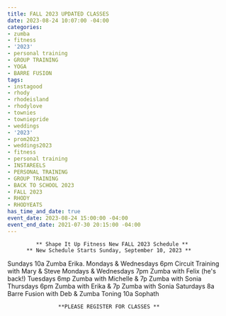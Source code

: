 ```yaml
---
title: FALL 2023 UPDATED CLASSES
date: 2023-08-24 10:07:00 -04:00
categories:
- zumba
- fitness
- '2023'
- personal training
- GROUP TRAINING
- YOGA
- BARRE FUSION
tags:
- instagood
- rhody
- rhodeisland
- rhodylove
- townies
- towniepride
- weddings
- '2023'
- prom2023
- weddings2023
- fitness
- personal training
- INSTAREELS
- PERSONAL TRAINING
- GROUP TRAINING
- BACK TO SCHOOL 2023
- FALL 2023
- RHODY
- RHODYEATS
has_time_and_date: true
event_date: 2023-08-24 15:00:00 -04:00
event_end_date: 2021-07-30 20:15:00 -04:00
---
```


             ** Shape It Up Fitness New FALL 2023 Schedule **
          ** New Schedule Starts Sunday, September 10, 2023 **

Sundays              10a  Zumba Erika.
Mondays & Wednesdays 6pm  Circuit Training with Mary & Steve
Mondays & Wednesdays 7pm  Zumba with Felix (he's back!)
Tuesdays             6mp  Zumba with Michelle & 7p Zumba with Sonia
Thursdays            6pm  Zumba with Erika & 7p Zumba with Sonia
Saturdays            8a   Barre Fusion with Deb & Zumba Toning 10a Sophath 

                    **PLEASE REGISTER FOR CLASSES **
